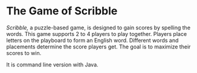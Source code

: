 # The Game of Scribble

*Scribble,* a puzzle-based game, is designed to gain scores by spelling the words. This game supports 2 to 4 players to play together. Players place letters on the playboard to form an English word. Different words and placements determine the score players get. The goal is to maximize their scores to win.

It is command line version with Java.

